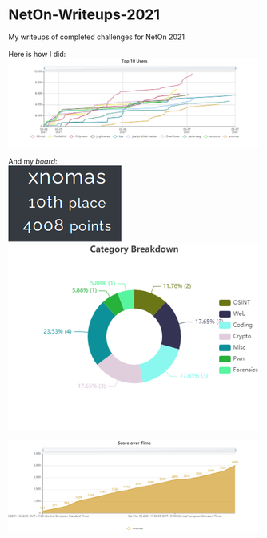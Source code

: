 # NetOn-Writeups-2021
My writeups of completed challenges for NetOn 2021
</br></br>
Here is how I did:</br>
![Top_10_Users](./Top_10_Users.png)
</br></br>
And my *board*:</br>
![me](./me.png)</br>
![Category_Breakdown](./Category_Breakdown.png)
</br></br>
![Score_over_Time](./Score_over_Time.png)
